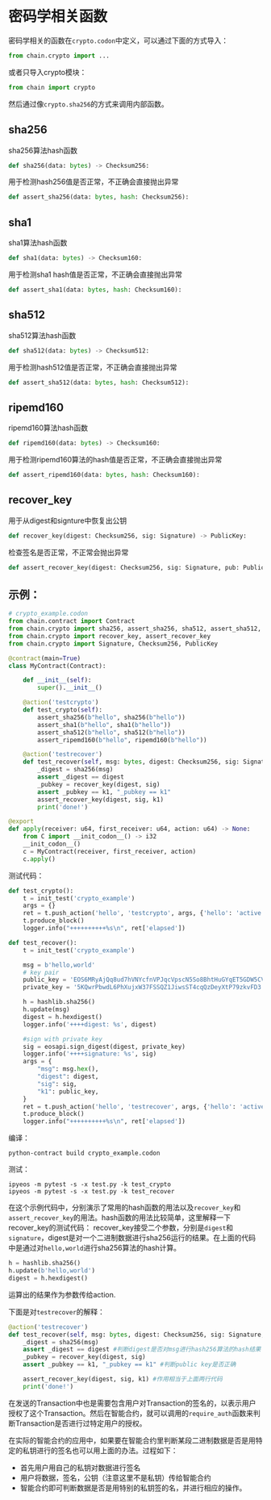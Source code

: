 # 密码学相关函数

密码学相关的函数在`crypto.codon`中定义，可以通过下面的方式导入：

```python
from chain.crypto import ...
```

或者只导入crypto模块：

```python
from chain import crypto
```

然后通过像`crypto.sha256`的方式来调用内部函数。

## sha256

sha256算法hash函数

```python
def sha256(data: bytes) -> Checksum256:
```

用于检测hash256值是否正常，不正确会直接抛出异常

```python
def assert_sha256(data: bytes, hash: Checksum256):
```

## sha1

sha1算法hash函数

```python
def sha1(data: bytes) -> Checksum160:
```

用于检测sha1 hash值是否正常，不正确会直接抛出异常

```python
def assert_sha1(data: bytes, hash: Checksum160):
```


## sha512

sha512算法hash函数

```python
def sha512(data: bytes) -> Checksum512:
```

用于检测hash512值是否正常，不正确会直接抛出异常

```python
def assert_sha512(data: bytes, hash: Checksum512):
```

## ripemd160

ripemd160算法hash函数

```python
def ripemd160(data: bytes) -> Checksum160:
```

用于检测ripemd160算法的hash值是否正常，不正确会直接抛出异常

```python
def assert_ripemd160(data: bytes, hash: Checksum160):
```

## recover_key

用于从digest和signture中恢复出公钥

```python
def recover_key(digest: Checksum256, sig: Signature) -> PublicKey:
```

检查签名是否正常，不正常会抛出异常

```python
def assert_recover_key(digest: Checksum256, sig: Signature, pub: PublicKey):
```

## 示例：

```python
# crypto_example.codon
from chain.contract import Contract
from chain.crypto import sha256, assert_sha256, sha512, assert_sha512, sha1, assert_sha1, ripemd160, assert_ripemd160
from chain.crypto import recover_key, assert_recover_key
from chain.crypto import Signature, Checksum256, PublicKey

@contract(main=True)
class MyContract(Contract):

    def __init__(self):
        super().__init__()

    @action('testcrypto')
    def test_crypto(self):
        assert_sha256(b"hello", sha256(b"hello"))
        assert_sha1(b"hello", sha1(b"hello"))
        assert_sha512(b"hello", sha512(b"hello"))
        assert_ripemd160(b"hello", ripemd160(b"hello"))

    @action('testrecover')
    def test_recover(self, msg: bytes, digest: Checksum256, sig: Signature, k1: PublicKey):
        _digest = sha256(msg)
        assert _digest == digest
        _pubkey = recover_key(digest, sig)
        assert _pubkey == k1, "_pubkey == k1"
        assert_recover_key(digest, sig, k1)
        print('done!')

@export
def apply(receiver: u64, first_receiver: u64, action: u64) -> None:
    from C import __init_codon__() -> i32
    __init_codon__()
    c = MyContract(receiver, first_receiver, action)
    c.apply()

```

测试代码：

```python
def test_crypto():
    t = init_test('crypto_example')
    args = {}
    ret = t.push_action('hello', 'testcrypto', args, {'hello': 'active'})
    t.produce_block()
    logger.info("++++++++++%s\n", ret['elapsed'])

def test_recover():
    t = init_test('crypto_example')

    msg = b'hello,world'
    # key pair
    public_key = 'EOS6MRyAjQq8ud7hVNYcfnVPJqcVpscN5So8BhtHuGYqET5GDW5CV'
    private_key = '5KQwrPbwdL6PhXujxW37FSSQZ1JiwsST4cqQzDeyXtP79zkvFD3'

    h = hashlib.sha256()
    h.update(msg)
    digest = h.hexdigest()
    logger.info('++++digest: %s', digest)

    #sign with private key
    sig = eosapi.sign_digest(digest, private_key)
    logger.info('++++signature: %s', sig)
    args = {
        "msg": msg.hex(),
        "digest": digest,
        "sig": sig,
        "k1": public_key,
    }
    ret = t.push_action('hello', 'testrecover', args, {'hello': 'active'})
    t.produce_block()
    logger.info("++++++++++%s\n", ret['elapsed'])
```

编译：

```
python-contract build crypto_example.codon
```

测试：

```
ipyeos -m pytest -s -x test.py -k test_crypto
ipyeos -m pytest -s -x test.py -k test_recover
```

在这个示例代码中，分别演示了常用的hash函数的用法以及`recover_key`和`assert_recover_key`的用法。hash函数的用法比较简单，这里解释一下recover_key的测试代码：
recover_key接受二个参数，分别是`digest`和`signature`，digest是对一个二进制数据进行sha256运行的结果。在上面的代码中是通过对`hello,world`进行sha256算法的hash计算。

```python
h = hashlib.sha256()
h.update(b'hello,world')
digest = h.hexdigest()
```

运算出的结果作为参数传给action.

下面是对`testrecover`的解释：

```python
@action('testrecover')
def test_recover(self, msg: bytes, digest: Checksum256, sig: Signature, k1: PublicKey):
    _digest = sha256(msg)
    assert _digest == digest #判断digest是否对msg进行hash256算法的hash结果
    _pubkey = recover_key(digest, sig)
    assert _pubkey == k1, "_pubkey == k1" #判断public key是否正确

    assert_recover_key(digest, sig, k1) #作用相当于上面两行代码
    print('done!')
```

在发送的Transaction中也是需要包含用户对Transaction的签名的，以表示用户授权了这个Transaction。然后在智能合约，就可以调用的`require_auth`函数来判断Transaction是否进行过特定用户的授权。

在实际的智能合约的应用中，如果要在智能合约里判断某段二进制数据是否是用特定的私钥进行的签名也可以用上面的办法。过程如下：

- 首先用户用自己的私钥对数据进行签名
- 用户将数据，签名，公钥（注意这里不是私钥）传给智能合约
- 智能合约即可判断数据是否是用特别的私钥签的名，并进行相应的操作。
